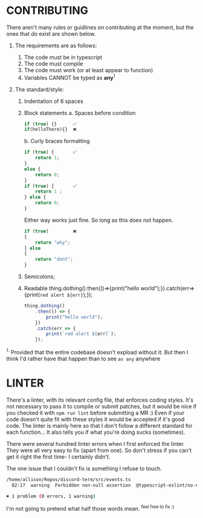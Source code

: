 # CONTRIBUTING

There aren't many rules or guidlines on contributing at the moment, but the ones that do exist are shown below.

1. The requirements are as follows:

	1. The code must be in typescript
	2. The code must compile
	3. The code must work (or at least appear to function)
	4. Variables CANNOT be typed as **any**<sup>1</sup>

2. The standard/style:

	1. Indentation of 6 spaces
	2. Block statements
		a. Spaces before condition


		```javascript
		if (true) {}      ✅
		if(helloThere){}  ❌
		```

		b. Curly braces formatting

		```javascript
		if (true) {       ✅
			return 1;
		}
		else {
			return 0;
		}
		if (true) {       ✅
			return 1 ;
		} else {
			return 0;
		}
		```

		Either way works just fine. So long as this does not happen.

		```javascript
		if (true)         ❌
		{
			return "why";	
		} else
		{
			return "dont";
		}
		```

	3. Semicolons;
	4. Readable thing.dothing().then(()=>{print("hello world");}).catch(err=>{print(`red alert ${err}`);});

		```javascript
		thing.dothing()
		    .then(() => {
		        print("hello world");
		    })
		    .catch(err => {
		        print(`red alert ${err}`);
		    });
		```

<sup>1.</sup> Provided that the entire codebase doesn't expload without it. But then I think I'd rather have that happen than to see `as any` anywhere

# LINTER

There's a linter, with its relevant config file, that enforces coding styles. It's not necessary to pass it to compile or submit patches, but it would be nice if you checked it with `npm run lint` before submitting a MR :)
Even if your code doesn't quite fit with these styles it would be accepted if it's good code. The linter is mainly here so that I don't follow a different standard for each function... It also tells you if what you're doing sucks (sometimes).

There were several hundred linter errors when I first enforced the linter. They were all very easy to fix (apart from one). So don't stress if you can't get it right the first time- I certainly didn't.

The one issue that I couldn't fix is something I refuse to touch.

```sh
/home/allison/Repos/discord-term/src/events.ts
  82:17  warning  Forbidden non-null assertion  @typescript-eslint/no-non-null-assertion

✖ 1 problem (0 errors, 1 warning)
```

I'm not going to pretend what half those words mean. 
<sup>feel free to fix :)</sup>
